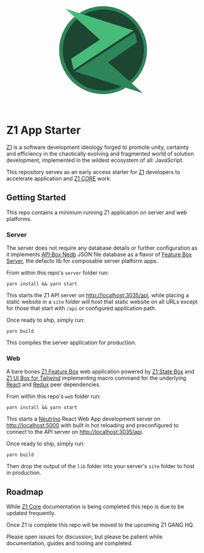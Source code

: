 <br/>
<p align="center">
 <svg viewBox="0 0 550 500" width="300px" height="250px">
        <g>
            <ellipse
              vector-effect="non-scaling-stroke"
              cx="279.0000000000001"
              cy="254.49044585987258"
              rx="231.00000000000006"
              ry="230.50955414012736"
              fill="rgb(47,133,90)"
            />
            <ellipse
              vector-effect="non-scaling-stroke"
              cx="280.37161964466725"
              cy="254.08139865606384"
              rx="213.3716196446676"
              ry="212.91860134393582"
              fill="rgb(28,70,50)"
            />
            <g>
              <path
                d=" M 201.219 388.457 L 458.227 213.635 L 445.743 161.592 L 129.89 365.702 L 201.219 388.457"
                fill="rgb(47,133,90)"
              />
            </g>
            <g>
              <path
                d=" M 487.743 479.861 L 195.679 386.689 C 253.689 348.277 261.123 343.534 303.01 315.913"
                fill="rgb(47,133,90)"
              />
            </g>
            <g>
              <path
                d=" M 310.307 322.719 C 319.601 330.95 378.747 383.33 487.743 479.861"
                fill="rgb(47,133,90)"
              />
            </g>
            <g>
              <path
                d=" M 368.407 128.995 L 111.464 299.467 L 123.743 357.592 L 438.536 151.367 L 368.407 128.995"
                fill="rgb(72,187,120)"
              />
            </g>
            <g>
              <path
                d=" M 81.884 37.592 L 370.287 129.595 C 312.541 168.976 305.347 173.199 263.783 201.108"
                fill="rgb(72,187,120)"
              />
            </g>
        </g>
      </svg>
</p><br/>

# Z1 App Starter

[Z1](https://www.npmjs.com/search?q=%40z1) is a software development ideology forged to promote unity, certainty and efficiency in the chaotically evolving and fragmented world of solution development, implemented in the wildest ecosystem of all: JavaScript.

This repository serves as an early access starter for [Z1](https://www.npmjs.com/search?q=%40z1) developers to accelerate application and [Z1 CORE](https://github.com/SaucecodeOfficial/zero-one-core) work.

## Getting Started

This repo contains a minimum running Z1 application on server and web platforms.

### Server

The server does not require any database details or further configuration as it implements [API Box Nedb](https://github.com/SaucecodeOfficial/zero-one-core/tree/master/libs/api-box-nedb) JSON file database as a flavor of [Feature Box Server](https://github.com/SaucecodeOfficial/zero-one-core/tree/master/libs/feature-box-server-nedb), the defacto lib for composable server platform apps.

From within this repo's `server` folder run:

```
yarn install && yarn start
```

This starts the Z1 API server on [http://localhost:3035/api](http://localhost:3035/api), while placing a static website in a `site` folder will host that static website on all URLs except for those that start with `/api` or configured application path.

Once ready to ship, simply run:

```
yarn build
```

This compiles the server application for production.

### Web

A bare bones [Z1 Feature Box](https://github.com/SaucecodeOfficial/zero-one-core/tree/master/libs/feature-box) web application powered by [Z1 State Box](https://github.com/SaucecodeOfficial/zero-one-core/tree/master/libs/state-box) and [Z1 UI Box for Tailwind](https://github.com/SaucecodeOfficial/zero-one-core/tree/master/libs/ui-box-tailwind) implementing macro command for the underlying [React](https://reactjs.org/) and [Redux](https://redux.js.org/) peer dependencies.

From within this repo's `web` folder run:

```
yarn install && yarn start
```

This starts a [Neutrino](https://neutrinojs.org/) React Web App development server on [http://localhost:5000](http://localhost:5000) with built in hot reloading and preconfigured to connect to the API server on [http://localhost:3035/api](http://localhost:3035/api).

Once ready to ship, simply run:

```
yarn build
```

Then drop the output of the `lib` folder into your server's `site` folder to host in production.

## Roadmap

While [Z1 Core](https://github.com/SaucecodeOfficial/zero-one-core) documentation is being completed this repo is due to be updated frequently.

Once Z1 is complete this repo will be moved to the upcoming Z1 GANG HQ.

Please open issues for discussion, but please be patient while documentation, guides and tooling are completed.

